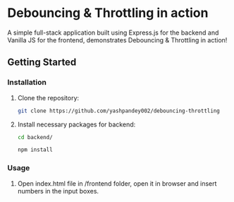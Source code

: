 # Debouncing & Throttling in action

A simple full-stack application built using Express.js for the backend and Vanilla JS for the frontend, demonstrates Debouncing & Throttling in action!

## Getting Started

### Installation

1. Clone the repository:

    ```bash
    git clone https://github.com/yashpandey002/debouncing-throttling
    ```

2. Install necessary packages for backend:

    ```bash
    cd backend/
    ```

    ````bash
    npm install
    ````

### Usage

1. Open index.html file in /frontend folder, open it in browser and insert numbers in the input boxes.
